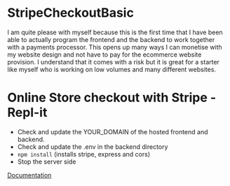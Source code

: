 # StripeCheckoutBasic

I am quite please with myself because this is the first time that I have been able to actually program the frontend and the backend to work together with a payments processor. This opens up many ways I can monetise with my website design and not have to pay for the ecommerce website provision. I understand that it comes with a risk but it is great for a starter like myself who is working on low volumes and many different websites.

# Online Store checkout with Stripe - Repl-it

- Check and update the YOUR_DOMAIN of the hosted frontend and backend.
- Check and update the .env in the backend directory
- `npm install` (installs stripe, express and cors)
- Stop the server side

[Documentation](https://docs.replit.com/tutorials/online-store-checkout-process#requirements)
